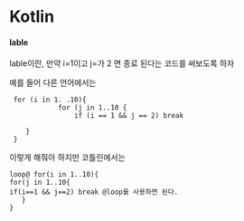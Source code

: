 # Kotlin

#### lable


 lable이란, 만약 i=1이고 j=가 2 면 종료 된다는 코드를 써보도록 하자

 예를 들어 다른 언어에서는
```
 for (i in 1. .10){ 
            for (j in 1..10 {
                if (i == 1 && j == 2) break
        
    } 
 }
 ``` 


 이렇게 해줘야 하지만
 코틀린에서는
```
loop@ for(i in 1..10){
for(j in 1..10{
if(i==1 && j==2) break @loop를 사용하면 된다.
   }
} 
 ```

 


 